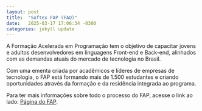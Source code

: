 ```yaml
---
layout: post
title:  "Softex FAP (FAQ)"
date:   2025-03-17 17:06:34 -0300
categories: jekyll update
---
```

A Formação Acelerada em Programação tem o objetivo de capacitar jovens e adultos desenvolvedores em linguagens Front-end e Back-end, alinhados com as demandas atuais do mercado de tecnologia no Brasil.

Com uma ementa criada por acadêmicos e líderes de empresas de tecnologia, o FAP está formando mais de 1.500 estudantes e criando oportunidades através da formação e da residência integrada ao programa.

Para ter mais informações sobre todo o processo do FAP, acesse o link ao lado: [Página do FAP][página do FAP].

[Página do FAP]: https://test.fap.softexrecife.org.br/
[jekyll-gh]:   https://github.com/jekyll/jekyll
[jekyll-talk]: https://talk.jekyllrb.com/
